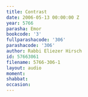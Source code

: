 ```yaml
---
title: Contrast
date: 2006-05-13 00:00:00 Z
year: 5766
parasha: Emor
bookcode: '3'
fullparashacode: '306'
parashacode: '306'
author: Rabbi Eliezer Hirsch
id: 57663061
filename: 5766-306-1
layout: audio
moment: 
shabbat: 
occasion: 
---
```


